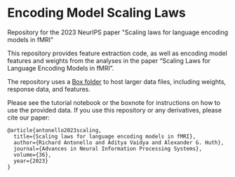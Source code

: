 # Encoding Model Scaling Laws
Repository for the 2023 NeurIPS paper "Scaling laws for language encoding models in fMRI"

This repository provides feature extraction code, as well as encoding model features and weights from the analyses in the paper “Scaling Laws for Language Encoding Models in fMRI”.

The repository uses a [Box folder](https://utexas.box.com/v/EncodingModelScalingLaws) to host larger data files, including weights, response data, and features.

Please see the tutorial notebook or the boxnote for instructions on how to use the provided data. If you use this repository or any derivatives, please cite our paper:

```
@article{antonello2023scaling,
  title={Scaling laws for language encoding models in fMRI}, 
  author={Richard Antonello and Aditya Vaidya and Alexander G. Huth},
  journal={Advances in Neural Information Processing Systems},
  volume={36},
  year={2023}
}
```
